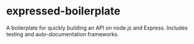 # expressed-boilerplate
A boilerplate for quickly building an API on node.js and Express. Includes testing and auto-documentation frameworks.
